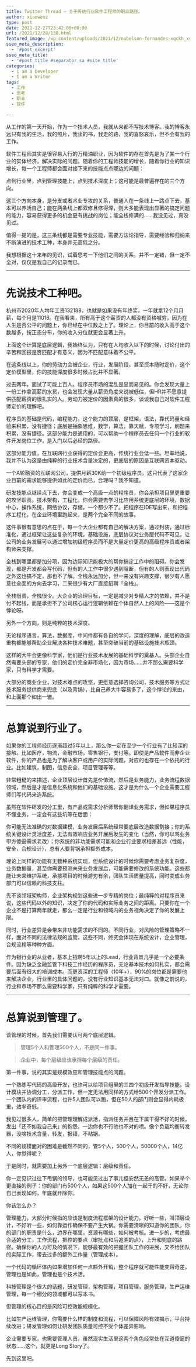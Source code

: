 ```yaml
---
title: Twitter Thread – 关于传统行业软件工程师的职业路径。
author: xiaowenz
type: post
date: 2021-12-27T23:42:00+00:00
url: /2021/12/28/138.html
featured_image: /wp-content/uploads/2021/12/nubelson-fernandes-xqckh_xvu4-unsplash.jpeg
sseo_meta_description:
  - '#post_excerpt'
sseo_meta_title:
  - '#post_title #separator_sa #site_title'
categories:
  - I am a Developer
  - I am a Writer
tags:
  - 工作
  - 思考
  - 职业
  - 软件

---
```


从工作的第一天开始，作为一个技术人员，我就从来都不写技术博客。我的博客永远只有我的生活，我的照片，我读的书，我走的路，我的喜怒哀乐，但不会有我的工作。

软件工程师其实是很容易入行的万精油职业，因为软件的存在首先是为了某一个行业的实体经济，解决实际的问题。随着你的工程师技能的增长，随着你行业的知识增长，每一个工程师都会面对接下来的技能点点哪边的问题：

点到行业里，点到管理技能上，点到技术深度上；这可能是最普遍存在的三个方向。

这三个方向本身，是分支或者术业专攻的关系，普通人在一条线上一路点下去，基本可以养活自己；能在两条线上都双修且修得深，则大多能表现出显著的搞定问题的能力，容易获得更多的机会更有挑战的岗位；能全栈修满的……我没见过，真没见过。

值得一提的是，这三条线都是需要专业技能，需要方法论指导，需要经验和归纳来不断演进的技术工种，本身并无高低之分。

我想根据这十来年的见识，试着思考一下他们之间的关系，并不一定错，但一定不全对，仅仅是我自己的记录而已。

<hr class="wp-block-separator" />

# 先说技术工种吧。

杭州市2020年人均年工资132188，也就是如果没有年终奖，一年就拿12个月月薪，每个月是11016。在我看来，所有高于这个薪资的人都没有资格喊穷，因为在人生是否公平的问题上，你已经在中位数之上了。理论上，你目前的收入高于这个数越多，按正态分布，你的收入分位就更会显著上升。

上面这个计算是底层逻辑，我始终认为，只有在人均收入以下的时候，讨论付出的辛苦和回报是否匹配才有意义，因为不匹配意味着不公平。

在这条线以上，你的劳动力会被企业，行业，发展阶段，甚至资本随时定价，这个定价模型里，你的技能深度很多时候占比并不显著。

过去两年，面试了可能上百人。程序员市场的混乱是显而易见的。你会发现大量上一份工作拿高薪的水货，也会发现大量从薪资角度来说被低估，但HR并不愿意提供匹配薪资的很扎实的人。劳动力被定价的因素真的很多，谈谈我自己对软件工程师定价的理解吧。

程序员的基础是代码，编程能力。这个能力的顶层，是框架，语法，靠代码量和经验来积累，没有捷径；底层是抽象思维，数学，算法，靠天赋，专项学习，刷题来积累，没有捷径。这部分能力是通用的，可以帮助一个程序员去任何一个行业的软件开发岗位工作，是入门以后必经的路径。

这部分能力值，在互联网行业获得的定价会更高，传统行业会低一些。坦率地说，我并不认为这是由纯粹的行业技术含量决定的，更底层的原因是互联网资本驱动。

一个A轮融资的互联网公司，提供月薪30K给一个初级程序员。这只代表了这家企业目前的需求能够提供如此的定价而已，合理吗？我不知道。

研发技能点继续点下去，你会变成一个高级一点的程序员，你会承担项目里更重要的攻坚职责。技术架构，工程化，你会需要去学习比应用系统更底层的环境，数据中心，操作系统，网络协议，存储，一个都少不了。把程序在IDE写出来，和把程序工程化，在企业环境里跑起来，是两个完全不同的故事。

这件事很有意思的点在于，每一个大企业都有自己的解决方案，通过封装，通过标准化，通过框架让这些复杂的环境，基础设施，底层协议对业务层代码不可见，让公司的业务发展可以通过增加初级程序员而不是大量定价更高的高级程序员或者架构师来支撑。

全栈到哪里都是加分项，因为边际知识能极大的帮你搞定工作中的阻碍。你会发现，都是开发都会写代码，但有的人工作中很少遇到阻断，但有的人则表现出代码之外这也搞不定，那也不了解。全栈永远加分，但一来没有兴趣支撑，很少有人愿意往全面的方向去学习，二来很少有大厂直接招聘「全栈」。

全栈很贵，全栈很少。大企业的治理目标，一定是减少对专精人才的依赖，并不是付不起钱，而是承担不了公司核心运行逻辑依赖在个体自然人上的风险——这是个悖论呀。

另外一个方向，则是纯粹的技术深度。

无论程序语言，算法，数据库，中间件都有各自的学问，深度的理解，底层的改造重构都能够帮助企业解决各种技术难题，甚至突破当前的基础设施技术瓶颈。

这样的大牛会更像科学家，他们是行业技术发展的基础科学的奠基人。头部企业自然需要头部的专家，他们的定价完全非市场化，因为市场……并不那么需要科学家，只有科学才需要。

大部分的商业企业，对技术难点的攻坚，更愿意选择咨询公司，技术服务等方式让技术服务提供商来兜底（以及背锅），比自己养大牛容易多了，这个悖论的来由，和上面那个如出一辙。

<hr class="wp-block-separator" />

# 总算说到行业了。

如果你的工程师经历逐渐超过5年以上，那么你一定在至少一个行业有了比较深的接触。比如医疗，物流，金融市场，零售银行，支付等。即使是产品软件而非企业软件，你的产品也是为了解决客户或用户的实际问题，对应的也存在一个依托的行业。比如建筑，制图，信息安全，项目管理等等。

非常粗糙的来描述，企业顶层设计首先是价值流，然后是业务能力，业务流程数据领域，然后是才是信息化系统和他们的基础设施。这才是为什么一个企业需要工程师们写代码来造系统。

虽然在软件研发的分工里，有产品或需求分析师帮你翻译业务需求，但如果程序员不懂业务，一定会有这些坑等在后面：

你可能无法准确的对数据建模，业务发展后系统经常要底层改造数据割接；你的系统关键设计灵活度差，无法有效响应业务开展后发生的变化（当然，你可以骂业务甲方傻逼需求老改）；你系统的非功能需求可能和企业行业要求相差甚远（性能，安全，合规设计），总有人要背锅承担额外成本。

理论上同样的功能有无数种系统实现，但系统设计的时候你需要考虑业务复杂度，业务数据量，甚至你需要预测未来业务发展后，可能需要修改的系统功能。这些都能让未来维护系统，承接项目的时候游刃有余，团队生活质量提高，同时变成业务部门可以信赖的科技支柱。

先不谈领域架构师，企业架构规划这些进一步专精的岗位；最纯粹的对程序员来说，这些代码以外的知识，决定了你的代码和实际业务之间的距离。只要你在一个企业不是打算两年就走，那么一定是行业和领域内的业务视角决定了你的发展上限。

同时，行业差异是会带来非功能需求的不同的。不同行业，对风险的管理策略不一样，面对不同的法律法规的监管。这些不同，终究会体现在系统设计，企业管理，合规流程等种种方面。

作为银行业的从业者，基本上招聘5年以上的Lead，行业背景几乎是一个必要条件。因为缺乏金融监管下科技工作经历的程序员，无论基本技术如何扎实，都会需要后面有很大的培训成本。而更资深的工程师（10年+），90%的岗位都是需要他来解决企业，行业里的具体问题的，没有行业知识基本无法对口。就像之前说的，行业和市场不那么需要科学家，只有纯粹的科学才需要。

<hr class="wp-block-separator" />

# 总算说到管理了。

谈管理的时候，首先我们需要认可两个底层逻辑。

<blockquote class="wp-block-quote">
  <p>
    管理5个人和管理500个人，不是同一件事。
  </p>
</blockquote>

<blockquote class="wp-block-quote">
  <p>
    企业中，每个层级应该承担每个层级的责任。
  </p>
</blockquote>

第一件事，说的其实是规模效应和管理技能点的问题。

一个熟练写代码的高级开发，也许可以给项目组里的三四个初级开发指导技能，设计模块并协调分工，分派工作，但一定无法用同样的方式给500个开发分派工作。一个团队内的评审流程，也许5人团队可以跑，但在50人的部门则会显得内耗极重，效率奇低。

我见过很多人，简单的把管理理解成派活，指派任务并且在下属干得不好的时候，发出「还不如我自己来」的抱怨，一边你也不行他也不对的喷。像个负载均衡转发器，没啥技术含量，转发，报错，不粘锅。

不同的规模面对的困难是截然不同的，管5个人，500个人，50000个人，14亿人，你觉得呢？

于是同时，就需要加上另外一个底层逻辑：层级和责任。

你一定见识过往下甩锅的领导，也可能见过出了事儿但安然无恙的高管。如果举个更直接的例子：你的部门有500个人，如果这500个人加在一起干的不好，无论你自己表现如何，年底就开除你。

你该怎么办？

管理能力，大部分时候指的应该是制度流程框架的设计能力。好听一些，叫顶层设计，不好听一些，如何靠运作确保不要产生大锅。你需要清晰的知道你的团队，你的部门的职责是什么，边界在哪里，资源有哪些，如何被考核。进一步的，考虑最合适的分工，工作流程，把控的要点（审批点和后追溯的点），上升和兜底的路径。确保你的人力可及的情况下，能够最有效的把握团队工作的进展，又不给团队的实际工作，带去过多的额外工作量（管理成本）。

一个代码的循环体内如果增加任何一点额外开销，整个程序就可能性能变得奇差。管理也是如此，管理也是个技术活。

科技管理是个很大的话题，研发管理，架构管理，项目管理，服务管理，生产运维管理，每一个细分的领域都可以写本书。

但管理的核心目的是风险可控效能规模化。

比如生产运维管理，你需要什么样的制度和流程，可以保障风险有效揭示，平台持续改进；研发管理如何让研发团队质量可控不受个体差异影响。

企业需要专家，也需要管理人员。虽然现实生活里这两个角色经常处在互道傻逼的状态……这个，就更是Long Story了。

先到这里吧。